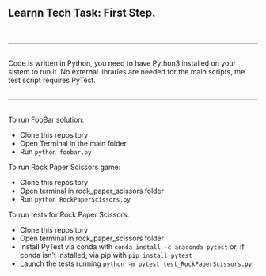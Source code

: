 ## Learnn Tech Task: First Step.
<br>
<hr>
<br>
Code is written in Python, you need to have Python3 installed on your sistem to run it. No external libraries are needed for the main scripts, the test script requires PyTest.
<br>
<br>
<hr>
<br>
To run FooBar solution:

* Clone this repository
* Open Terminal in the main folder
* Run `python foobar.py`

To run Rock Paper Scissors game:

* Clone this repository
* Open terminal in rock_paper_scissors folder
* Run `python RockPaperScissors.py`

To run tests for Rock Paper Scissors:

* Clone this repository
* Open terminal in rock_paper_scissors folder
* Install PyTest via conda with ` conda install -c anaconda pytest ` or, if conda isn't installed, via pip with `pip install pytest`
* Launch the tests running `python -m pytest test_RockPaperScissors.py`

